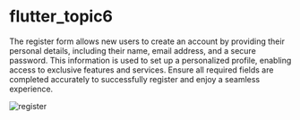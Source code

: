  # flutter_topic6

 
The register form allows new users to create an account by providing their personal details, including their name, email address, and a secure password. This information is used to set up a personalized profile, enabling access to exclusive features and services. Ensure all required fields are completed accurately to successfully register and enjoy a seamless experience.


![register](https://github.com/aisuluongarovna/flutter_topic6/assets/144228244/3e511faa-0897-4d3f-9659-dc9568779bdd)
